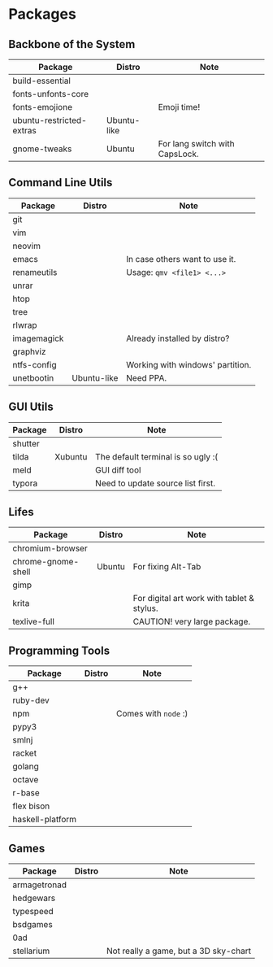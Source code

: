 Packages
========

Backbone of the System
----------------------

| Package                  | Distro      | Note                           |
|--------------------------|-------------|--------------------------------|
| build-essential          |             |                                |
| fonts-unfonts-core       |             |                                |
| fonts-emojione           |             | Emoji time!                    |
| ubuntu-restricted-extras | Ubuntu-like |                                |
| gnome-tweaks             | Ubuntu      | For lang switch with CapsLock. |


Command Line Utils
------------------

| Package     | Distro      | Note                             |
|-------------|-------------|----------------------------------|
| git         |             |                                  |
| vim         |             |                                  |
| neovim      |             |                                  |
| emacs       |             | In case others want to use it.   |
| renameutils |             | Usage: `qmv <file1> <...>`       |
| unrar       |             |                                  |
| htop        |             |                                  |
| tree        |             |                                  |
| rlwrap      |             |                                  |
| imagemagick |             | Already installed by distro?     |
| graphviz    |             |                                  |
| ntfs-config |             | Working with windows' partition. |
| unetbootin  | Ubuntu-like | Need PPA.                        |


GUI Utils
---------

| Package | Distro  | Note                               |
|---------|---------|------------------------------------|
| shutter |         |                                    |
| tilda   | Xubuntu | The default terminal is so ugly :( |
| meld    |         | GUI diff tool                      |
| typora  |         | Need to update source list first.  |


Lifes
-----

| Package            | Distro | Note                                       |
|--------------------|--------|--------------------------------------------|
| chromium-browser   |        |                                            |
| chrome-gnome-shell | Ubuntu | For fixing Alt-Tab                         |
| gimp               |        |                                            |
| krita              |        | For digital art work with tablet & stylus. |
| texlive-full       |        | CAUTION! very large package.               |


Programming Tools
-----------------

| Package          | Distro | Note                 |
|------------------|--------|----------------------|
| g++              |        |                      |
| ruby-dev         |        |                      |
| npm              |        | Comes with `node` :) |
| pypy3            |        |                      |
| smlnj            |        |                      |
| racket           |        |                      |
| golang           |        |                      |
| octave           |        |                      |
| r-base           |        |                      |
| flex bison       |        |                      |
| haskell-platform |        |                      |


Games
-----

| Package      | Distro | Note                                  |
|--------------|--------|---------------------------------------|
| armagetronad |        |                                       |
| hedgewars    |        |                                       |
| typespeed    |        |                                       |
| bsdgames     |        |                                       |
| 0ad          |        |                                       |
| stellarium   |        | Not really a game, but a 3D sky-chart |
